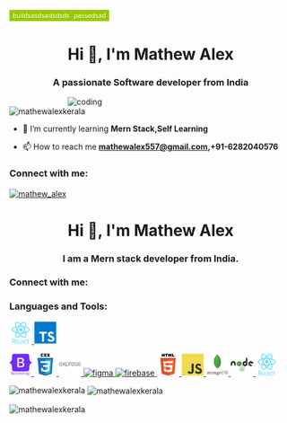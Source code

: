 <svg xmlns="http://www.w3.org/2000/svg" xmlns:xlink="http://www.w3.org/1999/xlink" width="178" height="20" role="img" aria-label="buildsasdsadsdsds: passedsad"><title>buildsasdsadsdsds: passedsad</title><g shape-rendering="crispEdges"><rect width="111" height="20" fill="#97ca00"/><rect x="111" width="67" height="20" fill="#97ca00"/></g><g fill="#fff" text-anchor="middle" font-family="Verdana,Geneva,DejaVu Sans,sans-serif" text-rendering="geometricPrecision" font-size="110"><text x="565" y="140" transform="scale(.1)" fill="#fff" textLength="1010">buildsasdsadsdsds</text><text x="1435" y="140" transform="scale(.1)" fill="#fff" textLength="570">passedsad</text></g></svg>
<h1 align="center">Hi 👋, I'm Mathew Alex</h1>
<h3 align="center">A passionate Software developer from India</h3>
<img align ="right" alt="coding" width="400" src="https://www.wingstechsolutions.com/wp-content/uploads/2022/03/full-stack-development.gif">
<p align="left"> <img src="https://komarev.com/ghpvc/?username=mathewalexkerala&label=Profile%20views&color=0e75b6&style=flat" alt="mathewalexkerala" /> </p>

- 🌱 I’m currently learning **Mern Stack,Self Learning**

- 📫 How to reach me **mathewalex557@gmail.com,+91-6282040576**

<h3 align="left">Connect with me:</h3>
<p align="left">
<a href="https://www.leetcode.com/mathew_alex" target="blank"><img align="center" src="https://raw.githubusercontent.com/rahuldkjain/github-profile-readme-generator/master/src/images/icons/Social/leet-code.svg" alt="mathew_alex" height="30" width="40" /></a>
</p>
<h1 align="center">Hi 👋, I'm Mathew Alex</h1>
<h3 align="center">I am a Mern stack developer from India.</h3>

<h3 align="left">Connect with me:</h3>
<p align="left">
</p>


<h3 align="left">Languages and Tools:</h3>

<p align="left"> <a href="https://reactjs.org/" target="_blank" rel="noreferrer"> <img src="https://raw.githubusercontent.com/devicons/devicon/master/icons/react/react-original-wordmark.svg" alt="react" width="40" height="40"/> </a> <a href="https://www.typescriptlang.org/" target="_blank" rel="noreferrer"> <img src="https://raw.githubusercontent.com/devicons/devicon/master/icons/typescript/typescript-original.svg" alt="typescript" width="40" height="40"/> </a> </p>
<p align="left"> <a href="https://getbootstrap.com" target="_blank" rel="noreferrer"> <img src="https://raw.githubusercontent.com/devicons/devicon/master/icons/bootstrap/bootstrap-plain-wordmark.svg" alt="bootstrap" width="40" height="40"/> </a> <a href="https://www.w3schools.com/css/" target="_blank" rel="noreferrer"> <img src="https://raw.githubusercontent.com/devicons/devicon/master/icons/css3/css3-original-wordmark.svg" alt="css3" width="40" height="40"/> </a> <a href="https://expressjs.com" target="_blank" rel="noreferrer"> <img src="https://raw.githubusercontent.com/devicons/devicon/master/icons/express/express-original-wordmark.svg" alt="express" width="40" height="40"/> </a> <a href="https://www.figma.com/" target="_blank" rel="noreferrer"> <img src="https://www.vectorlogo.zone/logos/figma/figma-icon.svg" alt="figma" width="40" height="40"/> </a> <a href="https://firebase.google.com/" target="_blank" rel="noreferrer"> <img src="https://www.vectorlogo.zone/logos/firebase/firebase-icon.svg" alt="firebase" width="40" height="40"/> </a> <a href="https://www.w3.org/html/" target="_blank" rel="noreferrer"> <img src="https://raw.githubusercontent.com/devicons/devicon/master/icons/html5/html5-original-wordmark.svg" alt="html5" width="40" height="40"/> </a> <a href="https://developer.mozilla.org/en-US/docs/Web/JavaScript" target="_blank" rel="noreferrer"> <img src="https://raw.githubusercontent.com/devicons/devicon/master/icons/javascript/javascript-original.svg" alt="javascript" width="40" height="40"/> </a> <a href="https://www.mongodb.com/" target="_blank" rel="noreferrer"> <img src="https://raw.githubusercontent.com/devicons/devicon/master/icons/mongodb/mongodb-original-wordmark.svg" alt="mongodb" width="40" height="40"/> </a> <a href="https://nodejs.org" target="_blank" rel="noreferrer"> <img src="https://raw.githubusercontent.com/devicons/devicon/master/icons/nodejs/nodejs-original-wordmark.svg" alt="nodejs" width="40" height="40"/> </a> <a href="https://reactjs.org/" target="_blank" rel="noreferrer"> <img src="https://raw.githubusercontent.com/devicons/devicon/master/icons/react/react-original-wordmark.svg" alt="react" width="40" height="40"/> </a> </p>

<p><img align="left" src="https://github-readme-stats.vercel.app/api/top-langs?username=mathewalexkerala&show_icons=true&locale=en&layout=compact" alt="mathewalexkerala" /></p>

<p>&nbsp;<img align="center" src="https://github-readme-stats.vercel.app/api?username=mathewalexkerala&show_icons=true&locale=en" alt="mathewalexkerala" /></p>

<p><img align="center" src="https://github-readme-streak-stats.herokuapp.com/?user=mathewalexkerala&" alt="mathewalexkerala" /></p>
